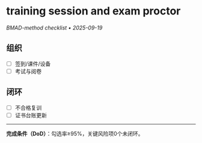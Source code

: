 # training session and exam proctor

_BMAD-method checklist • 2025-09-19_

## 组织

- [ ] 签到/课件/设备
- [ ] 考试与阅卷

## 闭环

- [ ] 不合格复训
- [ ] 证书台账更新

---

**完成条件（DoD）**：勾选率≥95%，关键风险项0个未闭环。

